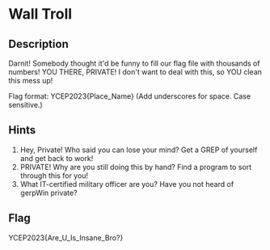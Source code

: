 # Wall Troll

## Description

Darnit! Somebody thought it'd be funny to fill our flag file with thousands of numbers! YOU THERE, PRIVATE! I don't want to deal with this, so YOU clean this mess up!

Flag format: YCEP2023{Place_Name} (Add underscores for space. Case sensitive.)

## Hints

1. Hey, Private! Who said you can lose your mind? Get a GREP of yourself and get back to work!
2. PRIVATE! Why are you still doing this by hand? Find a program to sort through this for you!
3. What IT-certified military officer are you? Have you not heard of gerpWin private?

## Flag

YCEP2023{Are_U_Is_Insane_Bro?}